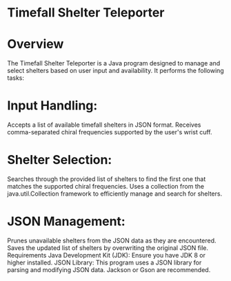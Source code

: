 # Timefall Shelter Teleporter

# Overview

The Timefall Shelter Teleporter is a Java program designed to manage and select shelters based on user input and availability. It performs the following tasks:

# Input Handling:

Accepts a list of available timefall shelters in JSON format.
Receives comma-separated chiral frequencies supported by the user's wrist cuff.

# Shelter Selection:

Searches through the provided list of shelters to find the first one that matches the supported chiral frequencies.
Uses a collection from the java.util.Collection framework to efficiently manage and search for shelters.

# JSON Management:

Prunes unavailable shelters from the JSON data as they are encountered.
Saves the updated list of shelters by overwriting the original JSON file.
Requirements
Java Development Kit (JDK): Ensure you have JDK 8 or higher installed.
JSON Library: This program uses a JSON library for parsing and modifying JSON data. Jackson or Gson are recommended.
